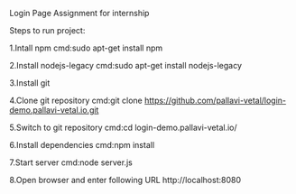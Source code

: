 Login Page Assignment for internship

Steps to run project:

1.Intall npm 
	cmd:sudo apt-get install npm
	
2.Install nodejs-legacy	
	cmd:sudo apt-get install nodejs-legacy
	
3.Install git

4.Clone git repository
 	cmd:git clone https://github.com/pallavi-vetal/login-demo.pallavi-vetal.io.git
	
5.Switch to git repository
	cmd:cd login-demo.pallavi-vetal.io/
	
6.Install dependencies
	cmd:npm install
	
7.Start server
	cmd:node server.js
	
8.Open browser and enter following URL 
	http://localhost:8080

			 		
